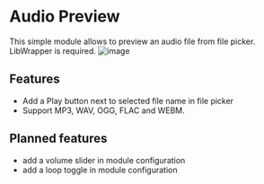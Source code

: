 # Audio Preview
This simple module allows to preview an audio file from file picker. LibWrapper is required.
![image](https://user-images.githubusercontent.com/1334405/131345773-ee37873c-c1f7-4687-81ae-79a2976b72b1.png)

## Features
 * Add a Play button next to selected file name in file picker
 * Support MP3, WAV, OGG, FLAC and WEBM.  

## Planned features
 * add a volume slider in module configuration
 * add a loop toggle in module configuration
